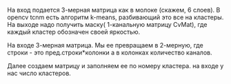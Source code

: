 На вход подается 3-мерная матрица как в молоке (скажем, 6 слоев).
В opencv tcnm есть алгоритм k-means, разбивающий это все на кластеры.
На выходе надо получить маску( 1-канальную матрицу CvMat), где каждый кластер обозначен своей яркостью.

На входе 3-мерная матрица. Мы ее превращаем в 2-мерную, где строки - это пред.строки*колонки
а в колонках количество каналов.

Далее создаем матрицу и заполняем ее по номеру кластера.
на входе у нас число кластеров.